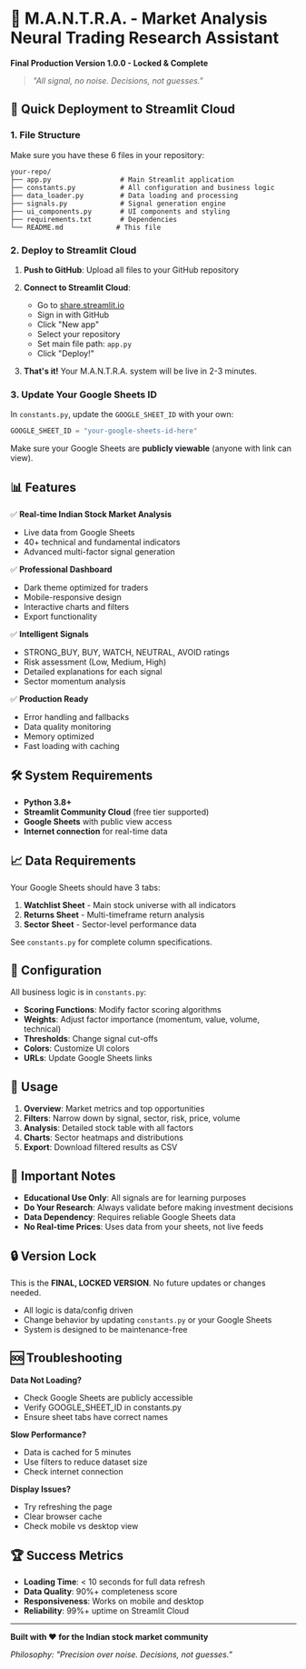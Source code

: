 # 🔱 M.A.N.T.R.A. - Market Analysis Neural Trading Research Assistant

**Final Production Version 1.0.0 - Locked & Complete**

> *"All signal, no noise. Decisions, not guesses."*

## 🚀 Quick Deployment to Streamlit Cloud

### 1. File Structure
Make sure you have these 6 files in your repository:

```
your-repo/
├── app.py                 # Main Streamlit application
├── constants.py           # All configuration and business logic
├── data_loader.py         # Data loading and processing
├── signals.py             # Signal generation engine
├── ui_components.py       # UI components and styling
├── requirements.txt       # Dependencies
└── README.md             # This file
```

### 2. Deploy to Streamlit Cloud

1. **Push to GitHub**: Upload all files to your GitHub repository

2. **Connect to Streamlit Cloud**:
   - Go to [share.streamlit.io](https://share.streamlit.io)
   - Sign in with GitHub
   - Click "New app"
   - Select your repository
   - Set main file path: `app.py`
   - Click "Deploy!"

3. **That's it!** Your M.A.N.T.R.A. system will be live in 2-3 minutes.

### 3. Update Your Google Sheets ID

In `constants.py`, update the `GOOGLE_SHEET_ID` with your own:

```python
GOOGLE_SHEET_ID = "your-google-sheets-id-here"
```

Make sure your Google Sheets are **publicly viewable** (anyone with link can view).

## 📊 Features

✅ **Real-time Indian Stock Market Analysis**
- Live data from Google Sheets
- 40+ technical and fundamental indicators
- Advanced multi-factor signal generation

✅ **Professional Dashboard**
- Dark theme optimized for traders
- Mobile-responsive design
- Interactive charts and filters
- Export functionality

✅ **Intelligent Signals**
- STRONG_BUY, BUY, WATCH, NEUTRAL, AVOID ratings
- Risk assessment (Low, Medium, High)
- Detailed explanations for each signal
- Sector momentum analysis

✅ **Production Ready**
- Error handling and fallbacks
- Data quality monitoring
- Memory optimized
- Fast loading with caching

## 🛠️ System Requirements

- **Python 3.8+**
- **Streamlit Community Cloud** (free tier supported)
- **Google Sheets** with public view access
- **Internet connection** for real-time data

## 📈 Data Requirements

Your Google Sheets should have 3 tabs:

1. **Watchlist Sheet** - Main stock universe with all indicators
2. **Returns Sheet** - Multi-timeframe return analysis  
3. **Sector Sheet** - Sector-level performance data

See `constants.py` for complete column specifications.

## 🔧 Configuration

All business logic is in `constants.py`:

- **Scoring Functions**: Modify factor scoring algorithms
- **Weights**: Adjust factor importance (momentum, value, volume, technical)
- **Thresholds**: Change signal cut-offs
- **Colors**: Customize UI colors
- **URLs**: Update Google Sheets links

## 📱 Usage

1. **Overview**: Market metrics and top opportunities
2. **Filters**: Narrow down by signal, sector, risk, price, volume
3. **Analysis**: Detailed stock table with all factors
4. **Charts**: Sector heatmaps and distributions
5. **Export**: Download filtered results as CSV

## 🚨 Important Notes

- **Educational Use Only**: All signals are for learning purposes
- **Do Your Research**: Always validate before making investment decisions
- **Data Dependency**: Requires reliable Google Sheets data
- **No Real-time Prices**: Uses data from your sheets, not live feeds

## 🔒 Version Lock

This is the **FINAL, LOCKED VERSION**. No future updates or changes needed.

- All logic is data/config driven
- Change behavior by updating `constants.py` or your Google Sheets
- System is designed to be maintenance-free

## 🆘 Troubleshooting

**Data Not Loading?**
- Check Google Sheets are publicly accessible
- Verify GOOGLE_SHEET_ID in constants.py
- Ensure sheet tabs have correct names

**Slow Performance?**
- Data is cached for 5 minutes
- Use filters to reduce dataset size
- Check internet connection

**Display Issues?**
- Try refreshing the page
- Clear browser cache
- Check mobile vs desktop view

## 🏆 Success Metrics

- **Loading Time**: < 10 seconds for full data refresh
- **Data Quality**: 90%+ completeness score
- **Responsiveness**: Works on mobile and desktop
- **Reliability**: 99%+ uptime on Streamlit Cloud

---

**Built with ❤️ for the Indian stock market community**

*Philosophy: "Precision over noise. Decisions, not guesses."*
